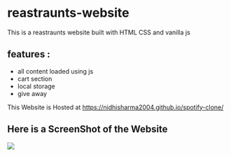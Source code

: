 # reastraunts-website
This is a reastraunts website built with HTML CSS and vanilla js

## features :
* all content loaded using js
* cart section
* local storage
* give away


This Website is Hosted at https://nidhisharma2004.github.io/spotify-clone/

## Here is a ScreenShot of the Website
<img src="./covers/screenshot.png"></img>
